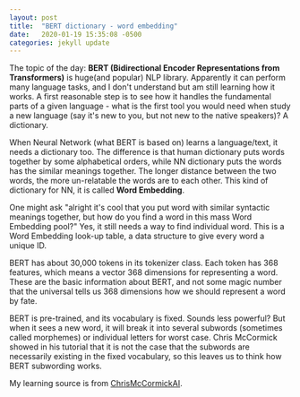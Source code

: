 ```yaml
---
layout: post
title:  "BERT dictionary - word embedding"
date:   2020-01-19 15:35:08 -0500
categories: jekyll update
---
```

The topic of the day: **BERT (Bidirectional Encoder Representations from Transformers)** is huge(and popular) NLP library. Apparently it can perform many language tasks, and I don't understand but am still learning how it works. A first reasonable step is to see how it handles the fundamental parts of a given language - what is the first tool you would need when study a new language (say it's new to you, but not new to the native speakers)? A dictionary.

When Neural Network (what BERT is based on) learns a language/text, it needs a dictionary too. The difference is that human dictionary puts words together by some alphabetical orders, while NN dictionary puts the words has the similar meanings together. The longer distance between the two words, the more un-relatable the words are to each other. This kind of dictionary for NN, it is called **Word Embedding**.

One might ask "alright it's cool that you put word with similar syntactic meanings together, but how do you find a word in this mass Word Embedding pool?" Yes, it still needs a way to find individual word. This is a Word Embedding look-up table, a data structure to give every word a unique ID.

BERT has about 30,000 tokens in its tokenizer class. Each token has 368 features, which means a vector 368 dimensions for representing a word. These are the basic information about BERT, and not some magic number that the universal tells us 368 dimensions how we should represent a word by fate.

BERT is pre-trained, and its vocabulary is fixed. Sounds less powerful? But when it sees a new word, it will break it into several subwords (sometimes called morphemes) or individual letters for worst case. Chris McCormick showed in his tutorial that it is not the case that the subwords are necessarily existing in the fixed vocabulary, so this leaves us to think how BERT subwording works.

My learning source is from [ChrisMcCormickAI].

[ChrisMcCormickAI]: https://www.youtube.com/watch?v=zJW57aCBCTk&t=4s
